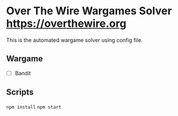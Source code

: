 # Over The Wire Wargames Solver https://overthewire.org

This is the automated wargame solver using config file.

## Wargame

- [ ] Bandit

## Scripts

`npm install`
`npm start`